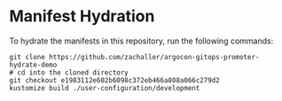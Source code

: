 # Manifest Hydration

To hydrate the manifests in this repository, run the following commands:

```shell
git clone https://github.com/zachaller/argocon-gitops-promoter-hydrate-demo
# cd into the cloned directory
git checkout e1983112e602b6098c372eb466a808a066c279d2
kustomize build ./user-configuration/development
```
